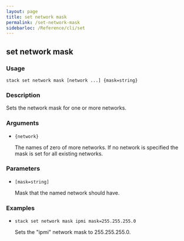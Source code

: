 ```yaml
---
layout: page
title: set network mask
permalink: /set-network-mask
sidebarloc: /Reference/cli/set
---
```


## set network mask

### Usage

`stack set network mask [network ...] {mask=string}`

### Description

Sets the network mask for one or more networks.

### Arguments

* `{network}`

   The names of zero of more networks. If no network is specified
        the mask is set for all existing networks.


### Parameters
* `[mask=string]`

   Mask that the named network should have.

### Examples

* `stack set network mask ipmi mask=255.255.255.0`

   Sets the "ipmi" network mask to 255.255.255.0.




